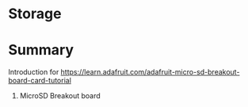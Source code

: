 # Storage 
# Summary 
Introduction for https://learn.adafruit.com/adafruit-micro-sd-breakout-board-card-tutorial
1. MicroSD Breakout board 
